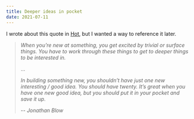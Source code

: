 ```yaml
---
title: Deeper ideas in pocket
date: 2021-07-11
---
```


I wrote about this quote in [Hot](/blog/hot/), but I wanted a way to reference it later.

> _When you’re new at something, you get excited by trivial or surface things. You have to work through these things to get to deeper things to be interested in._
>
> ...
>
> _In building something new, you shouldn’t have just one new interesting / good idea. You should have twenty. It’s great when you have one new good idea, but you should put it in your pocket and save it up._
>
> -- _Jonathan Blow_
